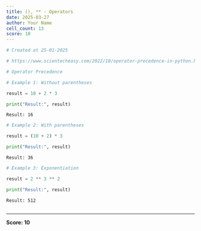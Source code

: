 ```yaml
---
title: (), ** - Operators
date: 2025-03-27
author: Your Name
cell_count: 13
score: 10
---
```


```python
# Created at 25-01-2025
```


```python
# https://www.scientecheasy.com/2022/10/operator-precedence-in-python.html/
```


```python
# Operator Precedence
```


```python
# Example 1: Without parentheses
```


```python
result = 10 + 2 * 3
```


```python
print("Result:", result)
```

    Result: 16



```python
# Example 2: With parentheses
```


```python
result = (10 + 2) * 3
```


```python
print("Result:", result)
```

    Result: 36



```python
# Example 3: Exponentiation
```


```python
result = 2 ** 3 ** 2
```


```python
print("Result:", result)
```

    Result: 512



```python

```


---
**Score: 10**
